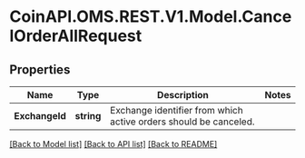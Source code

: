 
# CoinAPI.OMS.REST.V1.Model.CancelOrderAllRequest

## Properties

Name | Type | Description | Notes
------------ | ------------- | ------------- | -------------
**ExchangeId** | **string** | Exchange identifier from which active orders should be canceled. | 

[[Back to Model list]](../README.md#documentation-for-models)
[[Back to API list]](../README.md#documentation-for-api-endpoints)
[[Back to README]](../README.md)

